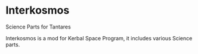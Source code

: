 # Interkosmos
Science Parts for Tantares

Interkosmos is a mod for Kerbal Space Program, it includes various Science parts.
